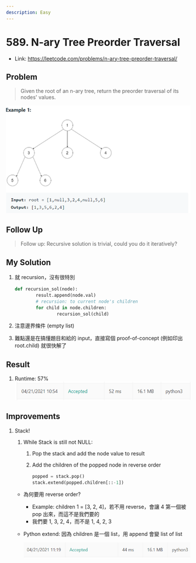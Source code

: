 ```yaml
---
description: Easy
---
```


# 589. N-ary Tree Preorder Traversal

- Link: https://leetcode.com/problems/n-ary-tree-preorder-traversal/

## Problem

> Given the root of an n-ary tree, return the preorder traversal of its nodes' values.

![](../.gitbook/assets/589-1.png)

## Follow Up

> Follow up: Recursive solution is trivial, could you do it iteratively?

## My Solution

1. 就 recursion，沒有很特別

    ```python
    def recursion_sol(node):
    		result.append(node.val)
    		# recursion: to current node's children
    		for child in node.children:
    				recursion_sol(child)
    ```

2. 注意邊界條件 (empty list)
3. 難點還是在搞懂題目和給的 input，直接寫個 proof-of-concept (例如印出root.child) 就很快解了

## Result

1. Runtime: 57%
![](../.gitbook/assets/589-2.png)

## Improvements

1. Stack!
    1. While Stack is still not NULL:
        1. Pop the stack and add the node value to result
        2. Add the children of the popped node in reverse order

            ```python
            popped = stack.pop()
            stack.extend(popped.children[::-1])
            ```

    - 為何要用 reverse order?
        - Example: children 1 = [3, 2, 4]，若不用 reverse，會讓 4 第一個被 pop 出來，而這不是我們要的
        - 我們要 1, 3, 2, 4，而不是 1, 4, 2, 3
    - Python extend: 因為 children 是一個 list，用 append 會變 list of list

        ![](../.gitbook/assets/589-3.png)